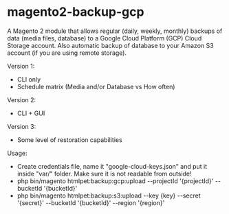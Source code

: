 # magento2-backup-gcp
A Magento 2 module that allows regular (daily, weekly, monthly) backups of data (media files, database) to a Google Cloud Platform (GCP) Cloud Storage account. Also automatic backup of database to your Amazon S3 account (if you are using remote storage).

Version 1:
- CLI only
- Schedule matrix (Media and/or Database vs How often)

Version 2:
- CLI + GUI

Version 3:
- Some level of restoration capabilities

Usage:
 - Create credentials file, name it "google-cloud-keys.json" and put it inside "var/" folder. Make sure it is not readable from outside!
 - php bin/magento htmlpet:backup:gcp:upload --projectId '{projectId}' --bucketId '{bucketId}'
 - php bin/magento htmlpet:backup:s3:upload --key {key} --secret '{secret}' --bucketId '{bucketId}' --region '{region}'
